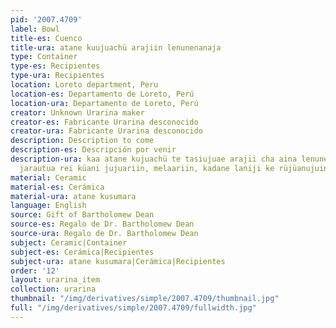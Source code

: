 ```yaml
---
pid: '2007.4709'
label: Bowl
title-es: Cuenco
title-ura: atane kuujuachü arajiin lenunenanaja
type: Container
type-es: Recipientes
type-ura: Recipientes
location: Loreto department, Peru
location-es: Departamento de Loreto, Perú
location-ura: Departamento de Loreto, Perú
creator: Unknown Urarina maker
creator-es: Fabricante Urarina desconocido
creator-ura: Fabricante Urarina desconocido
description: Description to come
description-es: Descripción por venir
description-ura: kaa atane kujuachü te tasiujuae arajii cha aina lenunena naja neein,
  jarautua rei küani jujuariin, melaariin, kadane laniji ke rüjüanujuinein.
material: Ceramic
material-es: Cerámica
material-ura: atane kusumara
language: English
source: Gift of Bartholomew Dean
source-es: Regalo de Dr. Bartholomew Dean
source-ura: Regalo de Dr. Bartholomew Dean
subject: Ceramic|Container
subject-es: Cerámica|Recipientes
subject-ura: atane kusumara|Cerámica|Recipientes
order: '12'
layout: urarina_item
collection: urarina
thumbnail: "/img/derivatives/simple/2007.4709/thumbnail.jpg"
full: "/img/derivatives/simple/2007.4709/fullwidth.jpg"
---
```

